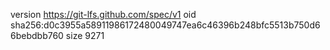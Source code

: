 version https://git-lfs.github.com/spec/v1
oid sha256:d0c3955a58911986172480049747ea6c46396b248bfc5513b750d66bebdbb760
size 9271
